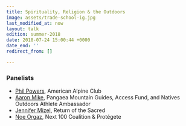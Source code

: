 ```yaml
---
title: Spirituality, Religion & the Outdoors
image: assets/trade-school-ig.jpg
last_modified_at: now
layout: talk
edition: summer-2018
date: 2018-07-24 15:00:44 +0000
date_end: ''
redirect_from: []

---
```

### Panelists

* [Phil Powers](https://americanalpineclub.org/staff/), American Alpine Club
* [Aaron Mike](http://pangaeamountainguides.com/guides.html), Pangaea Mountain Guides, Access Fund, and Natives Outdoors Athlete Ambassador
* [Jennifer Mizel](http://www.jennifermizel.com/), Return of the Sacred
* [Noe Orgaz](https://www.linkedin.com/in/noeorgaz/), Next 100 Coalition & Protégete 